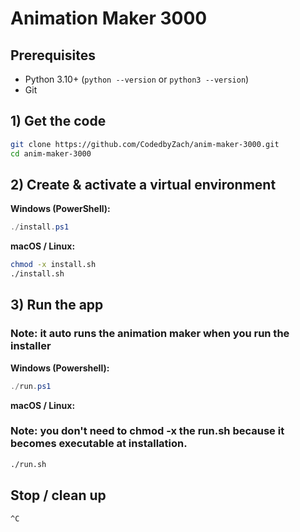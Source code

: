 # Animation Maker 3000

## Prerequisites
- Python 3.10+ (`python --version` or `python3 --version`)
- Git

## 1) Get the code
```bash
git clone https://github.com/CodedbyZach/anim-maker-3000.git
cd anim-maker-3000
```

## 2) Create & activate a virtual environment
**Windows (PowerShell):**
```powershell
./install.ps1
```

**macOS / Linux:**
```bash
chmod -x install.sh
./install.sh
```


## 3) Run the app

### **Note: it auto runs the animation maker when you run the installer**

**Windows (Powershell):**

```powershell
./run.ps1
```

**macOS / Linux:**

### **Note: you don't need to chmod -x the run.sh because it becomes executable at installation.**

```bash
./run.sh
```

## Stop / clean up
```bash
^C
```



